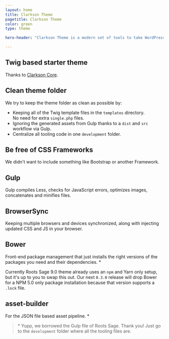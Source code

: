 ```yaml
---
layout: home
title: Clarkson Theme
pagetitle: Clarkson Theme
color: green
type: theme

hero-header: "Clarkson Theme is a modern set of tools to take WordPress theme development back to 21st century without losing touch with WordPress." 

---
```


## Twig based starter theme
Thanks to [Clarkson Core](http://wp-clarkson.com/core).

## Clean theme folder
We try to keep the theme folder as clean as possible by:  

- Keeping all of the Twig template files in the `templates` directory.  
No need for extra `single.php` files.  
- Ignoring the generated assets from Gulp thanks to a `dist` and `src` workflow via Gulp.  
- Centralize all tooling code in one `development` folder.

## Be free of CSS Frameworks
We didn't want to include something like Bootstrap or another Framework.

## Gulp
Gulp compiles Less, checks for JavaScript errors, optimizes images, concatenates and minifies files.

## BrowserSync
Keeping multiple browsers and devices synchronized, along with injecting updated CSS and JS in your browser.

## Bower
Front-end package management that just installs the right versions of the packages you need and their dependencies. *

Currently Roots Sage 9.0 theme already uses an `npm` and Yarn only setup, but it's up to you to swap this out. Our next `0.3.0` release will drop Bower for a NPM 5.0 only package installation because that version supports a `.lock` file.

## asset-builder
For the JSON file based asset pipeline. *

  

> \* Yupp, we borrowed the Gulp file of Roots Sage. Thank you! Just go to the `development` folder where all the tooling files are.
